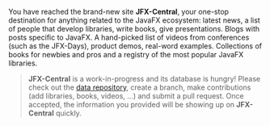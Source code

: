 You have reached the brand-new site **JFX-Central**, your one-stop destination for anything
related to the JavaFX ecosystem: latest news, a list of people that develop libraries, 
write books, give presentations. Blogs with posts specific to JavaFX. A hand-picked list of videos from 
conferences (such as the JFX-Days), product demos, real-word examples. Collections of books for newbies 
and pros and a registry of the most popular JavaFX libraries.

> **JFX-Central** is a work-in-progress and its database is hungry! Please check out the
> [data repository](https://github.com/dlemmermann/jfxcentral-data), create a branch, 
> make contributions (add libraries, books, videos, ...) and submit a pull request. Once
> accepted, the information you provided will be showing up on **JFX-Central** quickly.